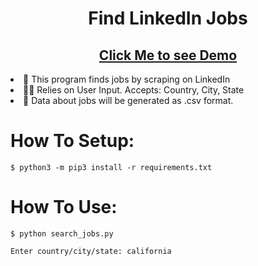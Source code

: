 <h1 align="center"> Find LinkedIn Jobs </h1>
<h2 align="center">
<a href="https://asciinema.org/a/397921">
Click Me to see Demo
</a>
</h2>

<li>📔 This program finds jobs by scraping on LinkedIn</li>
<li>👨‍💻 Relies on User Input. Accepts: Country, City, State</li>
<li>📑 Data about jobs will be generated as .csv format. </li>


#
# How To Setup:
```$ python3 -m pip3 install -r requirements.txt```
 # How To Use:
```$ python search_jobs.py ```

```Enter country/city/state: california```